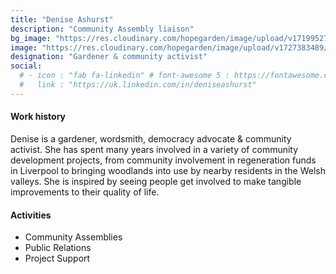 ```yaml
---
title: "Denise Ashurst"
description: "Community Assembly liaison"
bg_image: "https://res.cloudinary.com/hopegarden/image/upload/v1719952740/title-poppy.webp"
image: "https://res.cloudinary.com/hopegarden/image/upload/v1727383489/denise-ashurst.webp"
designation: "Gardener & community activist"
social:
  # - icon : "fab fa-linkedin" # font-awesome 5 : https://fontawesome.com/v5/search
  #   link : "https://uk.linkedin.com/in/deniseashurst"
---
```


#### Work history
Denise is a gardener, wordsmith, democracy advocate & community activist. She has spent many years involved in a variety of community development projects, from community involvement in regeneration funds in Liverpool to bringing woodlands into use by nearby residents in the Welsh valleys. She is inspired by seeing people get involved to make tangible improvements to their quality of life.

#### Activities
* Community Assemblies
* Public Relations
* Project Support
